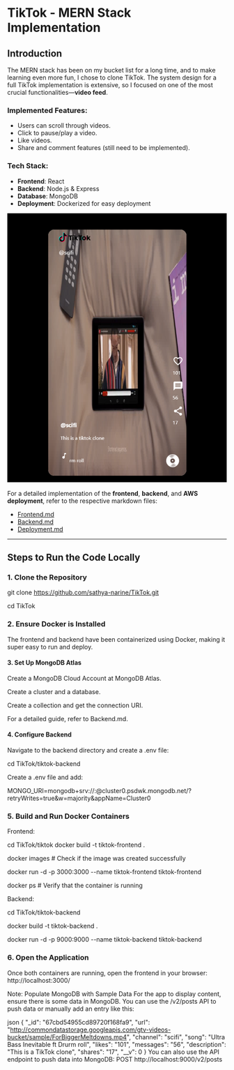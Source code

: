 # TikTok - MERN Stack Implementation

## Introduction

The MERN stack has been on my bucket list for a long time, and to make learning even more fun, I chose to clone TikTok. The system design for a full TikTok implementation is extensive, so I focused on one of the most crucial functionalities—**video feed**. 

### Implemented Features:
- Users can scroll through videos.
- Click to pause/play a video.
- Like videos.
- Share and comment features (still need to be implemented).

### Tech Stack:
- **Frontend**: React
- **Backend**: Node.js & Express
- **Database**: MongoDB
- **Deployment**: Dockerized for easy deployment

![TikTok](tiktok.png)

For a detailed implementation of the **frontend**, **backend**, and **AWS deployment**, refer to the respective markdown files:
- [Frontend.md](tiktok/frontend.md)
- [Backend.md](tiktok-backend/backend.md)
- [Deployment.md](deployment.md)

---

## Steps to Run the Code Locally

### 1. Clone the Repository
  git clone https://github.com/sathya-narine/TikTok.git
  
  cd TikTok


### 2. Ensure Docker is Installed
The frontend and backend have been containerized using Docker, making it super easy to run and deploy.

#### 3. Set Up MongoDB Atlas
Create a MongoDB Cloud Account at MongoDB Atlas.

Create a cluster and a database.

Create a collection and get the connection URI.

For a detailed guide, refer to Backend.md.
#### 4. Configure Backend
Navigate to the backend directory and create a .env file:


  cd TikTok/tiktok-backend
  
  Create a .env file and add:

MONGO_URI=mongodb+srv://<user>:<password>@cluster0.psdwk.mongodb.net/<collection>?retryWrites=true&w=majority&appName=Cluster0

### 5. Build and Run Docker Containers
Frontend:

cd TikTok/tiktok
docker build -t tiktok-frontend .

docker images  # Check if the image was created successfully

docker run -d -p 3000:3000 --name tiktok-frontend tiktok-frontend

docker ps  # Verify that the container is running

Backend:

cd TikTok/tiktok-backend

docker build -t tiktok-backend .

docker run -d -p 9000:9000 --name tiktok-backend tiktok-backend

### 6. Open the Application
Once both containers are running, open the frontend in your browser:
http://localhost:3000/


Note: Populate MongoDB with Sample Data
For the app to display content, ensure there is some data in MongoDB. You can use the /v2/posts API to push data or manually add an entry like this:

json
{
    "_id": "67cbd54955cd89720f168fa9",
    "url": "http://commondatastorage.googleapis.com/gtv-videos-bucket/sample/ForBiggerMeltdowns.mp4",
    "channel": "scifi",
    "song": "Ultra Bass Inevitable ft Drurm roll",
    "likes": "101",
    "messages": "56",
    "description": "This is a TikTok clone",
    "shares": "17",
    "__v": 0
}
You can also use the API endpoint to push data into MongoDB:
POST http://localhost:9000/v2/posts
